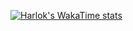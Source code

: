 
[![Harlok's WakaTime stats](https://github-readme-stats.vercel.app/api/wakatime?username=koteuka201)](https://github.com/koteuka201/github-readme-stats)
